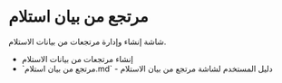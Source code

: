 # مرتجع من بيان استلام
شاشة إنشاء وإدارة مرتجعات من بيانات الاستلام.
- إنشاء مرتجعات من بيانات الاستلام
- \`مرتجع من بيان استلام.md\` - دليل المستخدم لشاشة مرتجع من بيان
الاستلام

